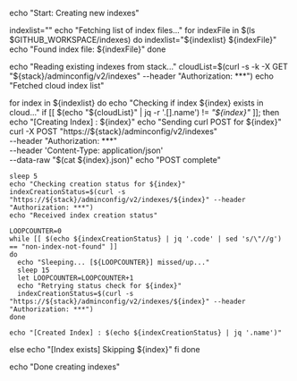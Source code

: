 echo "Start: Creating new indexes"

indexlist=""
echo "Fetching list of index files..."
for indexFile in $(ls $GITHUB_WORKSPACE/indexes)
do
  indexlist="${indexlist} ${indexFile}"
  echo "Found index file: ${indexFile}"
done

echo "Reading existing indexes from stack..."
cloudList=$(curl -s -k -X GET "${stack}/adminconfig/v2/indexes" --header "Authorization: ***")
echo "Fetched cloud index list"

for index in ${indexlist}
do
  echo "Checking if index ${index} exists in cloud..."
  if [[ $(echo "${cloudList}" | jq -r '.[].name') != *"${index}"* ]]; then
    echo "[Creating Index] : ${index}"
    echo "Sending curl POST for ${index}"
    curl -X POST "https://${stack}/adminconfig/v2/indexes" \
      --header "Authorization: ***" \
      --header 'Content-Type: application/json' \
      --data-raw "$(cat ${index}.json)"
    echo "POST complete"

    sleep 5
    echo "Checking creation status for ${index}"
    indexCreationStatus=$(curl -s "https://${stack}/adminconfig/v2/indexes/${index}" --header "Authorization: ***")
    echo "Received index creation status"

    LOOPCOUNTER=0
    while [[ $(echo ${indexCreationStatus} | jq '.code' | sed 's/\"//g') == "non-index-not-found" ]]
    do
      echo "Sleeping... [${LOOPCOUNTER}] missed/up..."
      sleep 15
      let LOOPCOUNTER=LOOPCOUNTER+1
      echo "Retrying status check for ${index}"
      indexCreationStatus=$(curl -s "https://${stack}/adminconfig/v2/indexes/${index}" --header "Authorization: ***")
    done

    echo "[Created Index] : $(echo ${indexCreationStatus} | jq '.name')"
  else
    echo "[Index exists] Skipping ${index}"
  fi
done

echo "Done creating indexes"